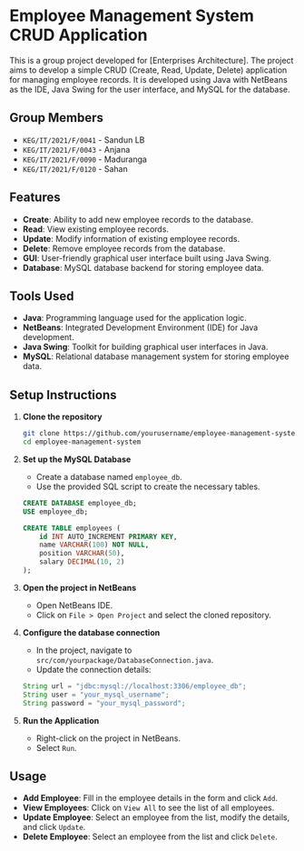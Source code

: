 # Employee Management System CRUD Application

This is a group project developed for [Enterprises Architecture]. The project aims to develop a simple CRUD (Create, Read, Update, Delete) application for managing employee records. It is developed using Java with NetBeans as the IDE, Java Swing for the user interface, and MySQL for the database.

## Group Members

- `KEG/IT/2021/F/0041` - Sandun LB
- `KEG/IT/2021/F/0043` - Anjana
- `KEG/IT/2021/F/0090` - Maduranga
- `KEG/IT/2021/F/0120` - Sahan

## Features

- **Create**: Ability to add new employee records to the database.
- **Read**: View existing employee records.
- **Update**: Modify information of existing employee records.
- **Delete**: Remove employee records from the database.
- **GUI**: User-friendly graphical user interface built using Java Swing.
- **Database**: MySQL database backend for storing employee data.

## Tools Used

- **Java**: Programming language used for the application logic.
- **NetBeans**: Integrated Development Environment (IDE) for Java development.
- **Java Swing**: Toolkit for building graphical user interfaces in Java.
- **MySQL**: Relational database management system for storing employee data.

## Setup Instructions

1. **Clone the repository**
    ```sh
    git clone https://github.com/yourusername/employee-management-system.git
    cd employee-management-system
    ```

2. **Set up the MySQL Database**
    - Create a database named `employee_db`.
    - Use the provided SQL script to create the necessary tables.

    ```sql
    CREATE DATABASE employee_db;
    USE employee_db;

    CREATE TABLE employees (
        id INT AUTO_INCREMENT PRIMARY KEY,
        name VARCHAR(100) NOT NULL,
        position VARCHAR(50),
        salary DECIMAL(10, 2)
    );
    ```

3. **Open the project in NetBeans**
    - Open NetBeans IDE.
    - Click on `File > Open Project` and select the cloned repository.

4. **Configure the database connection**
    - In the project, navigate to `src/com/yourpackage/DatabaseConnection.java`.
    - Update the connection details:
    
    ```java
    String url = "jdbc:mysql://localhost:3306/employee_db";
    String user = "your_mysql_username";
    String password = "your_mysql_password";
    ```

5. **Run the Application**
    - Right-click on the project in NetBeans.
    - Select `Run`.

## Usage

- **Add Employee**: Fill in the employee details in the form and click `Add`.
- **View Employees**: Click on `View All` to see the list of all employees.
- **Update Employee**: Select an employee from the list, modify the details, and click `Update`.
- **Delete Employee**: Select an employee from the list and click `Delete`.
